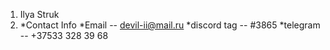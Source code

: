 1. Ilya Struk
2. *Contact Info
        *Email -- devil-ii@mail.ru
        *discord tag -- #3865
        *telegram -- +37533 328 39 68